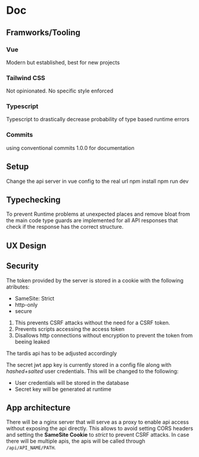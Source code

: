# Doc

## Framworks/Tooling

### Vue

Modern but established, best for new projects

### Tailwind CSS

Not opinionated. No specific style enforced

### Typescript

Typescript to drastically decrease probability of type based runtime errors

### Commits

using conventional commits 1.0.0 for documentation

## Setup

Change the api server in vue config to the real url
npm install
npm run dev

## Typechecking

To prevent Runtime problems at unexpected places and remove bloat from the main code type guards are implemented for all API responses that check if the response has the correct structure.

## UX Design


## Security

The token provided by the server is stored in a cookie with the following atributes: 

- SameSite: Strict
- http-only
- secure

1. This prevents CSRF attacks without the need for a CSRF token.
2. Prevents scripts accessing the access token
3. Disallows http connections without encryption to prevent the token from beeing leaked

The tardis api has to be adjusted accordingly

The secret jwt app key is currently stored in a config file along with *hashed+salted* user credentials. This will be changed to the following:

- User credentials will be stored in the database
- Secret key will be generated at runtime

## App architecture

There will be a nginx server that will serve as a proxy to enable api access without exposing the api directly. 
This allows to avoid setting CORS headers and setting the **SameSite Cookie** to *strict* to prevent CSRF attacks.
In case there will be multiple apis, the apis will be called through `/api/API_NAME/PATH`.